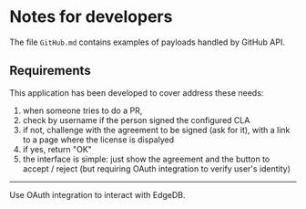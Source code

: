 # Notes for developers
The file `GitHub.md` contains examples of payloads handled by GitHub API.

## Requirements
This application has been developed to cover address these needs:

1. when someone tries to do a PR,
2. check by username if the person signed the configured CLA
3. if not, challenge with the agreement to be signed (ask for it), with a link to a page where the license is dispalyed
4. if yes, return "OK"
5. the interface is simple: just show the agreement and the button to accept / reject (but requiring OAuth integration to verify user's identity)

----
Use OAuth integration to interact with EdgeDB.
